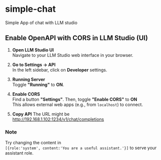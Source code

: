 # simple-chat
Simple App of chat with LLM studio

## Enable OpenAPI with CORS in LLM Studio (UI)

1. **Open LLM Studio UI**  
   Navigate to your LLM Studio web interface in your browser.

2. **Go to Settings → API**  
   In the left sidebar, click on **Developer** settings.

3. **Running Server**  
   Toggle **"Running"** to **ON**.

4. **Enable CORS**  
   Find a button **"Settings"**.
   Then, toggle **"Enable CORS"** to **ON**  
   This allows external web apps (e.g., from `localhost`) to connect.

5. **Copy API**
   The URL might be http://192.168.1.102:1234/v1/chat/completions

### Note 
Try changing the content in  
`[{role:'system', content:'You are a useful assistant.'}]`
to serve your assistant role.
